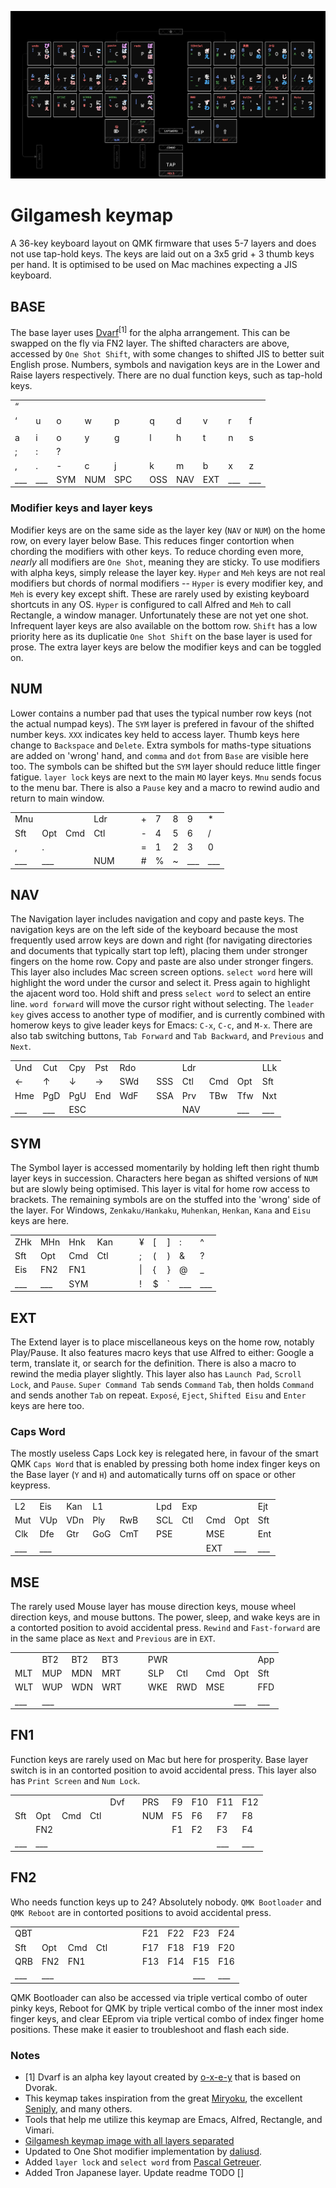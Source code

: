 ![Gilgamesh keymap image](https://github.com/gilgameshone/gilgamesh-layout/blob/main/Gilgamesh-whole.drawio.png)

# Gilgamesh keymap
A 36-key keyboard layout on QMK firmware that uses 5-7 layers and does not use tap-hold keys. 
The keys are laid out on a 3x5 grid + 3 thumb keys per hand. It is optimised to be used on Mac machines expecting a JIS keyboard.

## BASE

The base layer uses [Dvarf](https://o-x-e-y.github.io/layouts/dvarf/index.html)<sup>[1]</sup> for the alpha arrangement. This can be swapped on the fly via FN2 layer. The shifted characters are above, accessed by `One Shot Shift`, with some changes to shifted JIS to better suit English prose. Numbers, symbols and navigation keys are in the Lower and Raise layers respectively. There are no dual function keys, such as tap-hold keys. 

|   |   |   |   |   |   |   |   |   |   |   |
|---|---|---|---|---|---|---|---|---|---|---|
| “ |   |   |   |   |   |   |   |   |   |   |
| ‘ | u | o | w | p |   | q | d | v | r | f |
|   |   |   |   |   |   |   |   |   |   |   |
| a | i | o | y | g |   | l | h | t | n | s |
| ; | : | ? |   |   |   |   |   |   |   |   |
| , | . | - | c | j |   | k | m | b | x | z |
|___|___|SYM|NUM|SPC|   |OSS|NAV|EXT|___|___|

### Modifier keys and layer keys

Modifier keys are on the same side as the layer key (`NAV` or `NUM`) on the home row, on every layer below Base. This reduces finger contortion when chording the  modifiers with other keys. To reduce chording even more, _nearly_ all modifiers are `One Shot`, meaning they are sticky. To use modifiers with alpha keys, simply release the layer key. `Hyper` and `Meh` keys are not real modifiers but chords of normal modifiers -- `Hyper` is every modifier key, and `Meh` is every key except shift. These are rarely used by existing keyboard shortcuts in any OS. `Hyper` is configured to call Alfred and `Meh` to call Rectangle, a window manager. Unfortunately these are not yet one shot. Infrequent layer keys are also available on the bottom row. `Shift` has a low priority here as its duplicatie `One Shot Shift` on the base layer is used for prose. The extra layer keys are below the modifier keys and can be toggled on.

## NUM

Lower contains a number pad that uses the typical number row keys (not the actual numpad keys). The `SYM` layer is prefered in favour of the shifted number keys. `XXX` indicates key held to access layer. Thumb keys here change to `Backspace` and `Delete`. Extra symbols for maths-type situations are added on 'wrong' hand, and `comma` and `dot` from `Base` are visible here too. The symbols can be shifted but the `SYM` layer should reduce little finger fatigue. `layer lock` keys are next to the main `MO` layer keys. `Mnu` sends focus to the menu bar. There is also a `Pause` key and a macro to rewind audio and return to main window. 

|   |   |   |   |   |   |   |   |   |   |   |
|---|---|---|---|---|---|---|---|---|---|---|
|Mnu|   |   |Ldr|   |   | + | 7 | 8 | 9 | * |
|Sft|Opt|Cmd|Ctl|   |   | - | 4 | 5 | 6 | / |
| , | . |   |   |   |   | = | 1 | 2 | 3 | 0 |
|___|___|   |NUM|   |   | # | % | ~ |___|___|

## NAV

The Navigation layer includes navigation and copy and paste keys. The navigation keys are on the left side of the keyboard because the most frequently used arrow keys are down and right (for navigating directories and documents that typically start top left), placing them under stronger fingers on the home row. Copy and paste are also under stronger fingers. This layer also includes Mac screen screen options. `select word` here will highlight the word under the cursor and select it. Press again to highlight the ajacent word too. Hold shift and press `select word` to select an entire line. `word forward` will move the cursor right without selecting. The `leader key` gives access to another type of modifier, and is currently combined with homerow keys to give leader keys for Emacs: `C-x`, `C-c`, and `M-x`.  There are also tab switching buttons, `Tab Forward` and `Tab Backward`, and `Previous` and `Next`.

|   |   |   |   |   |   |   |   |   |   |   |
|---|---|---|---|---|---|---|---|---|---|---|
|Und|Cut|Cpy|Pst|Rdo|   |   |Ldr|   |   |LLk| 
|←  |↑  |↓  |→  |SWd|   |SSS|Ctl|Cmd|Opt|Sft| 
|Hme|PgD|PgU|End|WdF|   |SSA|Prv|TBw|Tfw|Nxt|
|___|___|ESC|   |   |   |   |NAV|   |___|___|

## SYM

The Symbol layer is accessed momentarily by holding left then right thumb layer keys in succession. Characters here began as shifted versions of `NUM` but are slowly being optimised. This layer is vital for home row access to brackets. The remaining symbols are on the stuffed into the 'wrong' side of the layer. For Windows, `Zenkaku/Hankaku`, `Muhenkan`, `Henkan`, `Kana` and `Eisu` keys are here. 

|   |   |   |   |   |   |   |   |   |   |   |
|---|---|---|---|---|---|---|---|---|---|---|
|ZHk|MHn|Hnk|Kan|   |   | ¥ | [ | ] | : | ^ |
|Sft|Opt|Cmd|Ctl|   |   | ; | ( | ) | & | ? |
|Eis|FN2|FN1|   |   |   | \|| { | } | @ | _ |
|___|___|SYM|   |   |   | ! | $ | ` |___|___|

## EXT

The Extend layer is to place miscellaneous keys on the home row, notably Play/Pause. 
It also features macro keys that use Alfred to either: Google a term, translate it, or search for the definition. There is also a macro to rewind the media player slightly. This layer also has `Launch Pad`, `Scroll Lock`, and `Pause`. `Super Command Tab` sends `Command` `Tab`, then holds `Command` and sends another `Tab` on repeat. `Exposé`, `Eject`, `Shifted Eisu` and `Enter` keys are here too. 

### Caps Word
The mostly useless Caps Lock key is relegated here, in favour of the smart QMK `Caps Word` that is enabled by pressing both home index finger keys on the Base layer (`Y` and `H`) and automatically turns off on space or other keypress. 

|   |   |   |   |   |   |   |   |   |   |   |
|---|---|---|---|---|---|---|---|---|---|---|
|L2 |Eis|Kan|L1 |   |   |Lpd|Exp|   |   |Ejt| 
|Mut|VUp|VDn|Ply|RwB|   |SCL|Ctl|Cmd|Opt|Sft| 
|Clk|Dfe|Gtr|GoG|CmT|   |PSE|   |MSE|   |Ent|
|___|___|   |   |   |   |   |   |EXT|___|___|

## MSE

The rarely used Mouse layer has mouse direction keys, mouse wheel direction keys, and mouse buttons. The power, sleep, and wake keys are in a contorted position to avoid accidental press. `Rewind` and `Fast-forward` are in the same place as `Next` and `Previous` are in `EXT`.

|   |   |   |   |   |   |   |   |   |   |   |
|---|---|---|---|---|---|---|---|---|---|---|
|   |BT2|BT2|BT3|   |   |PWR|   |   |   |App|
|MLT|MUP|MDN|MRT|   |   |SLP|Ctl|Cmd|Opt|Sft|
|WLT|WUP|WDN|WRT|   |   |WKE|RWD|MSE|   |FFD|
|___|___|   |   |   |   |   |   |   |___|___|

## FN1

Function keys are rarely used on Mac but here for prosperity. Base layer switch is in an contorted position to avoid accidental press. This layer also has `Print Screen` and `Num Lock`.

|   |   |   |   |   |   |   |   |   |   |   |
|---|---|---|---|---|---|---|---|---|---|---|
|   |   |   |   |Dvf|   |PRS|F9 |F10|F11|F12|
|Sft|Opt|Cmd|Ctl|   |   |NUM|F5 | F6| F7| F8|
|   |FN2|   |   |   |   |   |F1 | F2| F3| F4|
|___|___|   |   |   |   |   |   |   |___|___|

## FN2

Who needs function keys up to 24? Absolutely nobody. `QMK Bootloader` and `QMK Reboot` are in contorted positions to avoid accidental press.

|   |   |   |   |   |   |   |   |   |   |   |
|---|---|---|---|---|---|---|---|---|---|---|
|QBT|   |   |   |   |   |   |F21|F22|F23|F24|
|Sft|Opt|Cmd|Ctl|   |   |   |F17|F18|F19|F20|
|QRB|FN2|FN1|   |   |   |   |F13|F14|F15|F16|
|___|___|   |   |   |   |   |   |   |___|___|

QMK Bootloader can also be accessed via triple vertical combo of outer pinky keys, Reboot for QMK by triple vertical combo of the inner most index finger keys, and clear EEprom via triple vertical combo of index finger home positions. These make it easier to troubleshoot and flash each side.

### Notes

 - [1] Dvarf is an alpha key layout created by [o-x-e-y](https://o-x-e-y.github.io/) that is based on Dvorak.
 - This keymap takes inspiration from the great [Miryoku](https://github.com/manna-harbour/miryoku), the excellent [Seniply](https://stevep99.github.io/seniply/), and many others.
 - Tools that help me utilize this keymap are Emacs, Alfred, Rectangle, and Vimari.
 - [Gilgamesh keymap image with all layers separated](https://github.com/gilgameshone/gilgamesh-layout/blob/main/Gilgamesh-layers.drawio.png)
 - Updated to One Shot modifier implementation by [daliusd](https://blog.ffff.lt/posts/callum-layers/).
 - Added `layer lock` and `select word` from [Pascal Getreuer](https://getreuer.info/posts/keyboards/index.html).
 - Added Tron Japanese layer. Update readme TODO []
